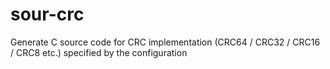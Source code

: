 # sour-crc
Generate C source code for CRC implementation (CRC64 / CRC32 / CRC16 / CRC8 etc.) specified by the configuration
